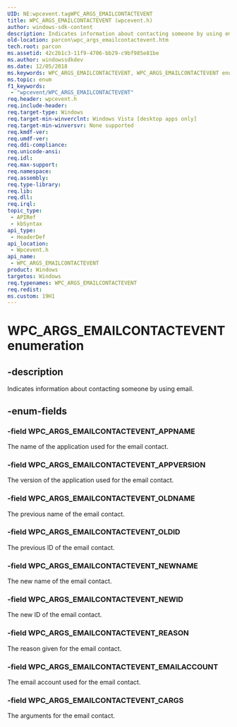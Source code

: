 ```yaml
---
UID: NE:wpcevent.tagWPC_ARGS_EMAILCONTACTEVENT
title: WPC_ARGS_EMAILCONTACTEVENT (wpcevent.h)
author: windows-sdk-content
description: Indicates information about contacting someone by using email.
old-location: parcon\wpc_args_emailcontactevent.htm
tech.root: parcon
ms.assetid: 42c2b1c3-11f9-4706-bb29-c9bf985e81be
ms.author: windowssdkdev
ms.date: 12/05/2018
ms.keywords: WPC_ARGS_EMAILCONTACTEVENT, WPC_ARGS_EMAILCONTACTEVENT enumeration, WPC_ARGS_EMAILCONTACTEVENT_APPNAME, WPC_ARGS_EMAILCONTACTEVENT_APPVERSION, WPC_ARGS_EMAILCONTACTEVENT_CARGS, WPC_ARGS_EMAILCONTACTEVENT_EMAILACCOUNT, WPC_ARGS_EMAILCONTACTEVENT_NEWID, WPC_ARGS_EMAILCONTACTEVENT_NEWNAME, WPC_ARGS_EMAILCONTACTEVENT_OLDID, WPC_ARGS_EMAILCONTACTEVENT_OLDNAME, WPC_ARGS_EMAILCONTACTEVENT_REASON, parcon.wpc_args_emailcontactevent, wpcevent/WPC_ARGS_EMAILCONTACTEVENT, wpcevent/WPC_ARGS_EMAILCONTACTEVENT_APPNAME, wpcevent/WPC_ARGS_EMAILCONTACTEVENT_APPVERSION, wpcevent/WPC_ARGS_EMAILCONTACTEVENT_CARGS, wpcevent/WPC_ARGS_EMAILCONTACTEVENT_EMAILACCOUNT, wpcevent/WPC_ARGS_EMAILCONTACTEVENT_NEWID, wpcevent/WPC_ARGS_EMAILCONTACTEVENT_NEWNAME, wpcevent/WPC_ARGS_EMAILCONTACTEVENT_OLDID, wpcevent/WPC_ARGS_EMAILCONTACTEVENT_OLDNAME, wpcevent/WPC_ARGS_EMAILCONTACTEVENT_REASON
ms.topic: enum
f1_keywords: 
 - "wpcevent/WPC_ARGS_EMAILCONTACTEVENT"
req.header: wpcevent.h
req.include-header: 
req.target-type: Windows
req.target-min-winverclnt: Windows Vista [desktop apps only]
req.target-min-winversvr: None supported
req.kmdf-ver: 
req.umdf-ver: 
req.ddi-compliance: 
req.unicode-ansi: 
req.idl: 
req.max-support: 
req.namespace: 
req.assembly: 
req.type-library: 
req.lib: 
req.dll: 
req.irql: 
topic_type:
 - APIRef
 - kbSyntax
api_type:
 - HeaderDef
api_location:
 - Wpcevent.h
api_name:
 - WPC_ARGS_EMAILCONTACTEVENT
product: Windows
targetos: Windows
req.typenames: WPC_ARGS_EMAILCONTACTEVENT
req.redist: 
ms.custom: 19H1
---
```


# WPC_ARGS_EMAILCONTACTEVENT enumeration


## -description


Indicates information about contacting someone by using email.


## -enum-fields




### -field WPC_ARGS_EMAILCONTACTEVENT_APPNAME

The name of the application used for the email contact.


### -field WPC_ARGS_EMAILCONTACTEVENT_APPVERSION

The version of the application used for the email contact.


### -field WPC_ARGS_EMAILCONTACTEVENT_OLDNAME

The previous name of the email contact.


### -field WPC_ARGS_EMAILCONTACTEVENT_OLDID

The previous ID of the email contact.


### -field WPC_ARGS_EMAILCONTACTEVENT_NEWNAME

The new name of the email contact.


### -field WPC_ARGS_EMAILCONTACTEVENT_NEWID

The new ID of the email contact.


### -field WPC_ARGS_EMAILCONTACTEVENT_REASON

The reason given for the email contact.


### -field WPC_ARGS_EMAILCONTACTEVENT_EMAILACCOUNT

The email account used for the email contact.


### -field WPC_ARGS_EMAILCONTACTEVENT_CARGS

The arguments for the email contact.

